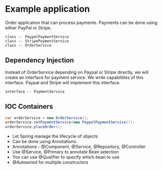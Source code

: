 # Example application
Order application that can process payments. Payments can be done using either PayPal or Stripe.
```
class -- PaypalPaymentService
class -- StripePaymentService
class -- OrderService
```

## Dependency Injection
Instead of OrderService depending on Paypal or Stripe directly, we will create an interface for payment service. We write capabilities of this interface. 
Paypal and Stripe will implement this interface. 
```
interface -- PaymentService
```
## IOC Containers
```java
var orderService = new OrderService();
orderService.setPaymentService(new PaypalPaymentService());
orderService.placeOrder();
```
- Let Spring manage the lifecycle of objects
- Can be done using Annotations. 
- Annotations - @Component, @Service, @Repository, @Controller
- Use @Service, @Primary to annotate Bean selection
- You can use @Qualifier to specify which bean to use
- @Autowired for multiple constructors